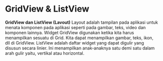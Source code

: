# GridView & ListView

 **GridView dan ListView (Lavout)**
Layout adalah tampilan pada aplikasi untuk menata komponen pada aplikasi seperti 
pada gambar, teks, video dan komponen lainnya. Widget GridView digunakan ketika 
kita harus menampilkan sesuatu di Grid. Kita dapat menampilkan gambar, teks, ikon, 
dll di GridView. ListView adalah daftar widget yang dapat digulir yang disusun secara 
linier. Ini menampilkan anak-anaknya satu demi satu dalam arah gulir yaitu, vertikal 
atau horizontal.
